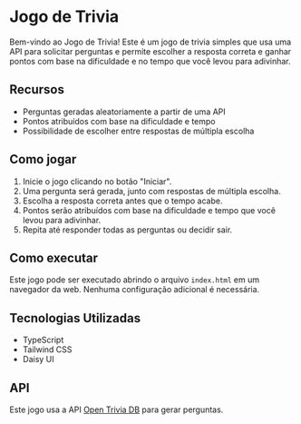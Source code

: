 # Jogo de Trivia

Bem-vindo ao Jogo de Trivia! Este é um jogo de trivia simples que usa uma API para solicitar perguntas e permite escolher a resposta correta e ganhar pontos com base na dificuldade e no tempo que você levou para adivinhar.

## Recursos

- Perguntas geradas aleatoriamente a partir de uma API
- Pontos atribuídos com base na dificuldade e tempo
- Possibilidade de escolher entre respostas de múltipla escolha

## Como jogar

1. Inicie o jogo clicando no botão "Iniciar".
2. Uma pergunta será gerada, junto com respostas de múltipla escolha.
3. Escolha a resposta correta antes que o tempo acabe.
4. Pontos serão atribuídos com base na dificuldade e tempo que você levou para adivinhar.
5. Repita até responder todas as perguntas ou decidir sair.

## Como executar

Este jogo pode ser executado abrindo o arquivo `index.html` em um navegador da web. Nenhuma configuração adicional é necessária.

## Tecnologias Utilizadas

- TypeScript
- Tailwind CSS
- Daisy UI

## API

Este jogo usa a API [Open Trivia DB](https://opentdb.com/) para gerar perguntas.
